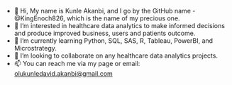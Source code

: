 - 👋 Hi, My name is Kunle Akanbi, and I go by the GitHub name - @KingEnoch826, which is the name of my precious one.
- 👀 I’m interested in healthcare data analytics to make informed decisions and produce improved business, users and patients outcome.
- 🌱 I’m currently learning Python, SQL, SAS, R, Tableau, PowerBI, and Microstrategy.
- 💞️ I’m looking to collaborate on any healthcare data analytics projects.
- 📫 You can reach me via my page or email: olukunledavid.akanbi@gmail.com

<!---
KingEnoch826/KingEnoch826 is a ✨ special ✨ repository because its `README.md` (this file) appears on your GitHub profile.
You can click the Preview link to take a look at your changes.
--->
